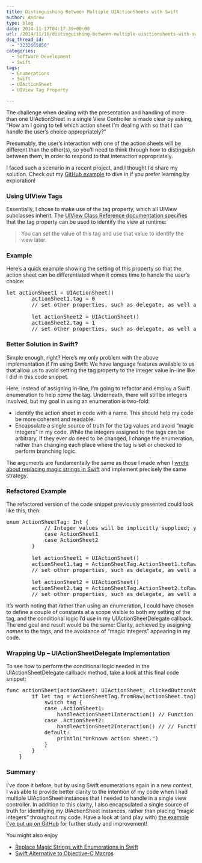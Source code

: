 ```yaml
---
title: Distinguishing Between Multiple UIActionSheets with Swift
author: Andrew
type: blog
date: 2014-11-17T04:17:39+00:00
url: /2014/11/16/distinguishing-between-multiple-uiactionsheets-with-swift/
dsq_thread_id:
  - "3232665050"
categories:
  - Software Development
  - Swift
tags:
  - Enumerations
  - Swift
  - UIActionSheet
  - UIView Tag Property

---
```

The challenge when dealing with the presentation and handling of more than one <span class="lang:swift decode:true  crayon-inline " >UIActionSheet</span> in a single View Controller is made clear by asking, &#8220;How am I going to tell which action sheet I&#8217;m dealing with so that I can handle the user&#8217;s choice appropriately?&#8221;

Presumably, the user&#8217;s interaction with one of the action sheets will be different than the other(s), so you&#8217;ll need to think through how to distinguish between them, in order to respond to that interaction appropriately.

I faced such a scenario in a recent project, and I thought I&#8217;d share my solution. Check out my [GitHub example][1] to dive in if you prefer learning by exploration!

### Using UIView Tags

Essentially, I chose to make use of the <span class="lang:swift decode:true  crayon-inline " >tag</span> property, which all UIView subclasses inherit. The [UIView Class Reference documentation specifies][2] that the <span class="lang:swift decode:true  crayon-inline " >tag</span> property can be used to identify the view at runtime:

> You can set the value of this tag and use that value to identify the view later.

### Example

Here&#8217;s a quick example showing the setting of this property so that the action sheet can be differentiated when it comes time to handle the user&#8217;s choice:

<pre class="lang:swift decode:true " title="Set tag property" >let actionSheet1 = UIActionSheet()
        actionSheet1.tag = 0
        // set other properties, such as delegate, as well as buttons...
        
        let actionSheet2 = UIActionSheet()
        actionSheet2.tag = 1
        // set other properties, such as delegate, as well as buttons...</pre>

### Better Solution in Swift?

Simple enough, right? Here&#8217;s my only problem with the above implementation if I&#8217;m using Swift: We have language features available to us that allow us to avoid setting the tag property to the integer value in-line like I did in this code snippet.

Here, instead of assigning in-line, I&#8217;m going to refactor and employ a Swift enumeration to help _name_ the tag. Underneath, there will still be integers involved, but my goal in using an enumeration is two-fold:

  * Identify the action sheet in code with a name. This should help my code be more coherent and readable.
  * Encapsulate a single source of truth for the tag values and avoid &#8220;magic integers&#8221; in my code. While the integers assigned to the tags can be arbitrary, if they ever _do_ need to be changed, I change the enumeration, rather than changing each place where the tag is set or checked to perform branching logic.

The arguments are fundamentally the same as those I made when I [wrote about replacing magic strings in Swift][3] and implement precisely the same strategy.

### Refactored Example

The refactored version of the code snippet previously presented could look like this, then:

<pre class="lang:swift decode:true " title="Set tag property with Enumeration Value" >enum ActionSheetTag: Int {
            // Integer values will be implicitly supplied; you could optionally set your own values
            case ActionSheet1
            case ActionSheet2
        }
        
        let actionSheet1 = UIActionSheet()
        actionSheet1.tag = ActionSheetTag.ActionSheet1.toRaw()
        // set other properties, such as delegate, as well as buttons...
        
        let actionSheet2 = UIActionSheet()
        actionSheet2.tag = ActionSheetTag.ActionSheet2.toRaw()
        // set other properties, such as delegate, as well as buttons...</pre>

It&#8217;s worth noting that rather than using an enumeration, I could have chosen to define a couple of constants at a scope visible to both my setting of the tag, and the conditional logic I&#8217;d use in my UIActionSheetDelegate callback. The end goal and result would be the same: Clarity, achieved by assigning _names_ to the tags, and the avoidance of &#8220;magic integers&#8221; appearing in my code.

### Wrapping Up &#8211; UIActionSheetDelegate Implementation

To see how to perform the conditional logic needed in the UIActionSheetDelegate callback method, take a look at this final code snippet:

<pre class="lang:swift decode:true " title="UIActionSheetDelegate" >func actionSheet(actionSheet: UIActionSheet, clickedButtonAtIndex buttonIndex: Int) {
        if let tag = ActionSheetTag.fromRaw(actionSheet.tag) {
            switch tag {
            case .ActionSheet1:
                handleActionSheet1Interaction() // Function definition omitted for brevity, but ideally you'd implement a function to do something in response to the user's interaction with ActionSheet 1
            case .ActionSheet2:
                handleActionSheet2Interaction() // // Function definition omitted for brevity, but ideally you'd implement a function to do something in response to the user's interaction with ActionSheet 2
            default:
                println("Unknown action sheet.")
            }
        }
    }</pre>

### Summary

I&#8217;ve done it before, but by using Swift enumerations again in a new context, I was able to provide better clarity to the intention of my code when I had multiple UIActionSheet instances that I needed to handle in a single view controller. In addition to this clarity, I also encapsulated a single source of truth for identifying my UIActionSheet instances, rather than placing &#8220;magic integers&#8221; throughout my code. Have a look at (and play with) [the example I&#8217;ve put up on GitHub][1] for further study and improvement!

<div class="related-posts">
  You might also enjoy</p> 
  
  <ul>
    <li>
      <a href="http://www.andrewcbancroft.com/2014/09/02/replace-magic-strings-with-enumerations-in-swift/" title="Replace Magic Strings with Enumerations in Swift">Replace Magic Strings with Enumerations in Swift</a>
    </li>
    <li>
      <a href="http://www.andrewcbancroft.com/2014/10/01/swift-alternative-to-objective-c-macros/" title="Swift Alternative to Objective-C Macros">Swift Alternative to Objective-C Macros</a>
    </li>
  </ul>
</div>

 [1]: https://github.com/andrewcbancroft/DistinguishingActionSheetsExample "GitHub Example"
 [2]: https://developer.apple.com/library/iOS//documentation/UIKit/Reference/UIView_Class/index.html#//apple_ref/occ/instp/UIView/tag "UIView Class Reference - Tag Property"
 [3]: http://www.andrewcbancroft.com/2014/09/02/replace-magic-strings-with-enumerations-in-swift/ "Replace Magic Strings with Enumerations in Swift"
